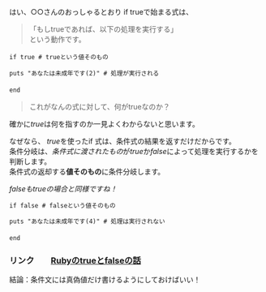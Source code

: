 はい、○○さんのおっしゃるとおり  if trueで始まる式は、  
>「もしtrueであれば、以下の処理を実行する」  
という動作です。  

```if true # trueという値そのもの```　

```puts "あなたは未成年です(2)" # 処理が実行される```  

```end```　　

>これがなんの式に対して、何がtrueなのか？  

確かに*true*は何を指すのか一見よくわからないと思います。  

なぜなら、 *true*を使ったif 式は、条件式の結果を返すだけだからです。  
条件分岐は、*条件式に渡されたもの*が*true*か*false*によって処理を実行するかを判断します。  
条件式の返却する**値そのもの**に条件分岐します。  

_*false*も*true*の場合と同様ですね！_  

```if false # falseという値そのもの```  

```puts "あなたは未成年です(4)" # 処理は実行されない```  

```end```　

### リンク　　[Rubyのtrueとfalseの話](https://qiita.com/rotelstift/items/70461f35c0d691e7b246)　　


結論：条件文には真偽値だけ書けるようにしておけばいい！　　

